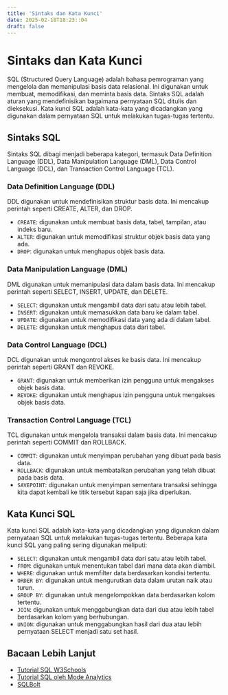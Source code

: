 ```yaml
---
title: 'Sintaks dan Kata Kunci'
date: 2025-02-18T18:23::04
draft: false
---
```


# Sintaks dan Kata Kunci

SQL (Structured Query Language) adalah bahasa pemrograman yang mengelola dan memanipulasi basis data relasional. Ini digunakan untuk membuat, memodifikasi, dan meminta basis data. Sintaks SQL adalah aturan yang mendefinisikan bagaimana pernyataan SQL ditulis dan dieksekusi. Kata kunci SQL adalah kata-kata yang dicadangkan yang digunakan dalam pernyataan SQL untuk melakukan tugas-tugas tertentu.

## Sintaks SQL

Sintaks SQL dibagi menjadi beberapa kategori, termasuk Data Definition Language (DDL), Data Manipulation Language (DML), Data Control Language (DCL), dan Transaction Control Language (TCL).

### Data Definition Language (DDL)

DDL digunakan untuk mendefinisikan struktur basis data. Ini mencakup perintah seperti CREATE, ALTER, dan DROP.

- `CREATE`: digunakan untuk membuat basis data, tabel, tampilan, atau indeks baru.
- `ALTER`: digunakan untuk memodifikasi struktur objek basis data yang ada.
- `DROP`: digunakan untuk menghapus objek basis data.

### Data Manipulation Language (DML)

DML digunakan untuk memanipulasi data dalam basis data. Ini mencakup perintah seperti SELECT, INSERT, UPDATE, dan DELETE.

- `SELECT`: digunakan untuk mengambil data dari satu atau lebih tabel.
- `INSERT`: digunakan untuk memasukkan data baru ke dalam tabel.
- `UPDATE`: digunakan untuk memodifikasi data yang ada di dalam tabel.
- `DELETE`: digunakan untuk menghapus data dari tabel.

### Data Control Language (DCL)

DCL digunakan untuk mengontrol akses ke basis data. Ini mencakup perintah seperti GRANT dan REVOKE.

- `GRANT`: digunakan untuk memberikan izin pengguna untuk mengakses objek basis data.
- `REVOKE`: digunakan untuk menghapus izin pengguna untuk mengakses objek basis data.

### Transaction Control Language (TCL)

TCL digunakan untuk mengelola transaksi dalam basis data. Ini mencakup perintah seperti COMMIT dan ROLLBACK.

- `COMMIT`: digunakan untuk menyimpan perubahan yang dibuat pada basis data.
- `ROLLBACK`: digunakan untuk membatalkan perubahan yang telah dibuat pada basis data.
- `SAVEPOINT`: digunakan untuk menyimpan sementara transaksi sehingga kita dapat kembali ke titik tersebut kapan saja jika diperlukan.

## Kata Kunci SQL

Kata kunci SQL adalah kata-kata yang dicadangkan yang digunakan dalam pernyataan SQL untuk melakukan tugas-tugas tertentu. Beberapa kata kunci SQL yang paling sering digunakan meliputi:

- `SELECT`: digunakan untuk mengambil data dari satu atau lebih tabel.
- `FROM`: digunakan untuk menentukan tabel dari mana data akan diambil.
- `WHERE`: digunakan untuk memfilter data berdasarkan kondisi tertentu.
- `ORDER BY`: digunakan untuk mengurutkan data dalam urutan naik atau turun.
- `GROUP BY`: digunakan untuk mengelompokkan data berdasarkan kolom tertentu.
- `JOIN`: digunakan untuk menggabungkan data dari dua atau lebih tabel berdasarkan kolom yang berhubungan.
- `UNION`: digunakan untuk menggabungkan hasil dari dua atau lebih pernyataan SELECT menjadi satu set hasil.

## Bacaan Lebih Lanjut

- [Tutorial SQL W3Schools](https://www.w3schools.com/sql/)
- [Tutorial SQL oleh Mode Analytics](https://mode.com/sql-tutorial/)
- [SQLBolt](https://sqlbolt.com/)
